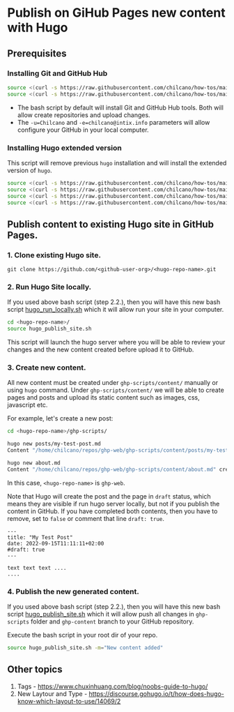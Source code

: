 # Publish on GiHub Pages new content with Hugo

## Prerequisites 

### Installing Git and GitHub Hub

```sh
source <(curl -s https://raw.githubusercontent.com/chilcano/how-tos/main/src/git_and_hub_setting_in_linux.sh)
source <(curl -s https://raw.githubusercontent.com/chilcano/how-tos/main/src/git_and_hub_setting_in_linux.sh) -u=Chilcano -e=chilcano@intix.info
```

* The bash script by default will install Git and GitHub Hub tools. Both will allow create repositories and upload changes.
* The `-u=Chilcano` and `-e=chilcano@intix.info` parameters will allow configure your GitHub in your local computer.


### Installing Hugo extended version

This script will remove previous `hugo` installation and will install the extended version of `hugo`.
```sh
source <(curl -s https://raw.githubusercontent.com/chilcano/how-tos/main/src/hugo_setting_in_linux.sh)
source <(curl -s https://raw.githubusercontent.com/chilcano/how-tos/main/src/hugo_setting_in_linux.sh) -a=amd64 -b=deb
source <(curl -s https://raw.githubusercontent.com/chilcano/how-tos/main/src/hugo_setting_in_linux.sh) -a=64bit -b=deb -d=extended
source <(curl -s https://raw.githubusercontent.com/chilcano/how-tos/main/src/hugo_setting_in_linux.sh) -a=ARM64 -b=tar.gz -d=extended
```  

## Publish content to existing Hugo site in GitHub Pages.

### 1. Clone existing Hugo site.

```
git clone https://github.com/<github-user-org>/<hugo-repo-name>.git
```

### 2. Run Hugo Site locally.

If you used above bash script (step 2.2.), then you will have this new bash script [hugo_run_locally.sh](../src/hugo_run_locally.sh) which it will allow run your site in your computer. 

```sh
cd <hugo-repo-name>/
source hugo_publish_site.sh 
```

This script will launch the hugo server where you will be able to review your changes and the new content created before upload it to GitHub.

### 3. Create new content.

All new content must be created under `ghp-scripts/content/` manually or using `hugo` command. Under `ghp-scripts/content/` we will be able to create pages and posts and upload its static content such as images, css, javascript etc.

For example, let's create a new post:
```sh
cd <hugo-repo-name>/ghp-scripts/

hugo new posts/my-test-post.md
Content "/home/chilcano/repos/ghp-web/ghp-scripts/content/posts/my-test-post.md" created

hugo new about.md
Content "/home/chilcano/repos/ghp-web/ghp-scripts/content/about.md" created
```
In this case, `<hugo-repo-name>` is `ghp-web`.

Note that Hugo will create the post and the page in `draft` status, which means they are visible if run hugo server locally, but not if you publish the content in GitHub. If you have completed both contents, then you have to remove, set to `false` or comment that line `draft: true`. 

```
---
title: "My Test Post"
date: 2022-09-15T11:11:11+02:00
#draft: true
---

text text text ....
....
```

### 4. Publish the new generated content.

If you used above bash script (step 2.2.), then you will have this new bash script [hugo_publish_site.sh](../src/hugo_publish_site.sh) which it will allow push all changes in `ghp-scripts` folder and `ghp-content` branch to your GitHub repository. 

Execute the bash script in your root dir of your repo.    
```sh
source hugo_publish_site.sh -m="New content added"
```  

## Other topics

1. Tags - https://www.chuxinhuang.com/blog/noobs-guide-to-hugo/
2. New Laytour and Type - https://discourse.gohugo.io/t/how-does-hugo-know-which-layout-to-use/14069/2
